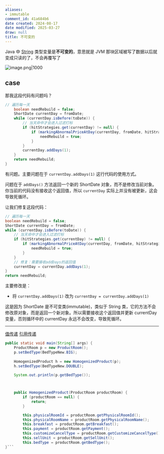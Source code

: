 ```yaml
---
aliases:
- immutable
comment_id: 41a684b6
date created: 2024-08-17
date modified: 2025-03-27
draw: null
title: 不可变的
---
```

Java 中 [String](String.md) 类型变量是**不可变的**，意思就是 JVM 那块区域被写了数据以后就变成只读的了，不会再覆写了

![image.png|1000](https://imagehosting4picgo.oss-cn-beijing.aliyuncs.com/imagehosting/fix-dir%2Fpicgo%2Fpicgo-clipboard-images%2F2024%2F08%2F17%2F00-37-21-b765d03110c9116f466fcac5ce745e40-202408170037139-93a835.png)

	

## case

那我这段代码有问题吗？

```java
// 遍历每一天
    boolean needRebuild = false;
    ShortDate currentDay = fromDate;
    while (currentDay.isBefore(toDate)) {
        // 当天命中才会进入过滤打标
        if (hitStrategies.get(currentDay) != null) {
            if (markingAbnormalPriceAtDay(currentDay, fromDate, hitStrategies.get(currentDay), physicalPriceMap, cWrappers)) {
                needRebuild = true;
            }
        }
        currentDay.addDays(1);
    }
    return needRebuild;
} 
```

有问题。主要问题在于 `currentDay.addDays(1)` 这行代码的使用方式。

问题在于 `addDays()` 方法返回一个新的 ShortDate 对象，而不是修改当前对象。你当前的代码没有接收这个返回值，所以 `currentDay` 实际上并没有被更新，这会导致死循环。

让我们修复这段代码：

```java
// 遍历每一天
boolean needRebuild = false;
ShortDate currentDay = fromDate;
while (currentDay.isBefore(toDate)) {
    // 当天命中才会进入过滤打标
    if (hitStrategies.get(currentDay) != null) {
        if (markingAbnormalPriceAtDay(currentDay, fromDate, hitStrategies.get(currentDay), physicalPriceMap, cWrappers)) {
            needRebuild = true;
        }
    }
    // 修复：需要接收addDays的返回值
    currentDay = currentDay.addDays(1);
}
return needRebuild;
```

主要修改是：

- 将 `currentDay.addDays(1)` 改为 `currentDay = currentDay.addDays(1)`

这是因为 ShortDate 是不可变类(immutable)，类似于 String 类，它的方法不会修改原对象，而是返回一个新对象。所以需要接收这个返回值并更新 currentDay 变量，否则循环中的 currentDay 永远不会改变，导致死循环。

---

[值传递](值传递.md) [引用传递](引用传递)

```java
public static void main(String[] args) {
    ProductRoom p = new ProductRoom();
    p.setBedType(BedTypeNew.BIG);
    
    HomogenizedProduct h = new HomogenizedProduct(p);
    h.setBedType(BedTypeNew.DOUBLE);
    
    System.out.println(p.getBedType());



    public HomogenizedProduct(ProductRoom productRoom) {
        if (productRoom == null) {
            return;
        }

        this.physicalRoomId = productRoom.getPhysicalRoomId();
        this.physicalRoomName = productRoom.getPhysicalRoomName();
        this.breakfast = productRoom.getBreakfast();
        this.payment = productRoom.getPayment();
        this.customizeCancelType = productRoom.getCustomizeCancelType();
        this.sellUnit = productRoom.getSellUnit();
        this.bedType = productRoom.getBedType();
}```
